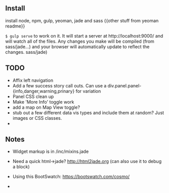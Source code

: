 ## Install
install node, npm, gulp, yeoman, jade and sass
{{other stuff from yeoman readme}}


`$ gulp serve` to work on it. It will start a server at http://localhost:9000/ and will watch all of the files. Any changes you make will be compiled (from sass/jade...) and your browser will automatically update to reflect the changes.
sass/jade)

## TODO
* Affix left navigation
* Add a few success story call outs. Can use a div.panel.panel-{info,danger,warning,prinary} for variation
* Panel CSS clean up
* Make 'More Info' toggle work
* add a map on Map View toggle?
* stub out a few different data vis types and include them at random? Just images or CSS classes. 
* 

## Notes
* Widget markup is in /inc/mixins.jade
* Need a quick html->jade? http://html2jade.org (can also use it to debug a block)
* Using this BootSwatch: https://bootswatch.com/cosmo/




* 

